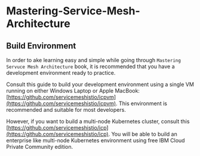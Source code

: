 # Mastering-Service-Mesh-Architecture

## Build Environment

In order to  ake learning easy and simple while going through `Mastering Servuce Mesh Architecture` book, it is recommended that you have a development environment ready to practice.

Consult this guide to build your development environment using a single VM running on either  Windows Laptop or Apple MacBook: [https://github.com/servicemeshistio/icpvm](https://github.com/servicemeshistio/icpvm). This environment is recommended and suitable for most developers.

However, if you want to build a multi-node Kubernetes cluster, consult this [https://github.com/servicemeshistio/icp](https://github.com/servicemeshistio/icp). You will be able to build an enterprise like multi-node Kubernetes environment using free IBM Cloud Private Community edition.
